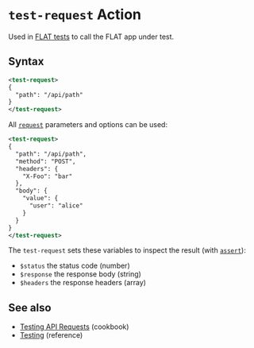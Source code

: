 # `test-request` Action

Used in [FLAT tests](/reference/testing/README.md) to call the FLAT app under test.

## Syntax

```xml
<test-request>
{
  "path": "/api/path"
}
</test-request>
```

All [`request`](request.md) parameters and options can be used:

```xml
<test-request>
{
  "path": "/api/path",
  "method": "POST",
  "headers": {
    "X-Foo": "bar"
  },
  "body": {
    "value": {
      "user": "alice"
    }
  }
}
</test-request>
```

The `test-request` sets these variables to inspect the result (with [`assert`](assert.md)):

* `$status` the status code (number)
* `$response` the response body (string)
* `$headers` the response headers (array)

## See also

* [Testing API Requests](/cookbook/test-api-request.md) (cookbook)
* [Testing](/reference/testing/README.md) (reference)